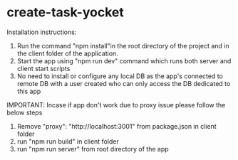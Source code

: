 # create-task-yocket
Installation instructions:
  1. Run the command "npm install"in the root directory of the project and in the client folder of the application.
  2. Start the app using "npm run dev" command which runs both server and client start scripts
  3. No need to install or configure any local DB as the app's connected to remote DB with a user created who can only access the DB dedicated to this app

IMPORTANT:
Incase if app don't work due to proxy issue please follow the below steps
  1. Remove "proxy": "http://localhost:3001" from package.json in client folder
  2. run "npm run build" in client folder
  3. run "npm run server" from root directory of the app
